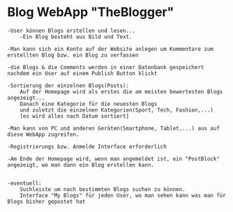 # Blog WebApp 	"TheBlogger"

	-User können Blogs erstellen und lesen...
		-Ein Blog besteht aus Bild und Text.

	-Man kann sich ein Konto auf der Website anlegen um Kommentare zum erstellten Blog bzw. ein Blog zu verfassen

	-die Blogs & die Comments werden in einer Datenbank gespeichert nachdem ein User auf einem Publish Button klickt

	-Sortierung der einzelnen Blogs(Posts):
		Auf der Homepage wird als erstes die am meisten bewertesten Blogs angezeigt...
		Danach eine Kategorie für die neuesten Blogs
		und zuletzt die einzelnen Kategorien(Sport, Tech, Fashion,...)
		[es wird alles nach Datum sortiert]

	-Man kann von PC und anderen Geräten(Smartphone, Tablet,...) aus auf diese WebApp zugreifen.

	-Registrierungs bzw. Anmelde Interface erforderlich
	
	-Am Ende der Homepage wird, wenn man angemeldet ist, ein "PostBlock" angezeigt, wo man dann ein Blog erstellen kann.

	
	-eventuell:
		Suchleiste um nach bestimmten Blogs suchen zu können.
		Interface "My Blogs" für jeden User, wo man sehen kann was man für Blogs bisher gepostet hat

